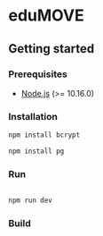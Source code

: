 # eduMOVE

## Getting started

### Prerequisites

- [Node.js](https://nodejs.org/en/) (>= 10.16.0)

### Installation

```bash
npm install bcrypt
```

```bash
npm install pg
```

### Run

```bash

npm run dev
```

### Build

```bash
